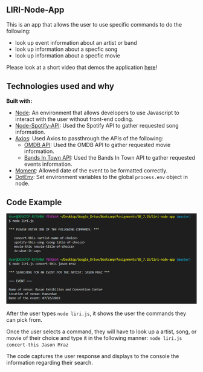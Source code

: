 ## LIRI-Node-App
This is an app that allows the user to use specific commands to do the following:

* look up event information about an artist or band
* look up information about a specfic song
* look up information about a specfic movie

Please look at a short video that demos the application [here](https://drive.google.com/file/d/1NnOlFlwibZ-X2Du3HcXW1sxXIehV5GJF/view)!

## Technologies used and why
<b>Built with:</b>
- [Node](https://nodejs.org/en/): An environment that allows developers to use Javascript to interact with the user without front-end coding.
- [Node-Spotify-API](https://www.npmjs.com/package/node-spotify-api): Used the Spotify API to gather requested song information.
- [Axios](https://www.npmjs.com/package/axios): Used Axios to passthrough the APIs of the following:
    - [OMDB API](http://www.omdbapi.com): Used the OMDB API to gather requested movie information.
    - [Bands In Town API](http://www.artists.bandsintown.com/bandsintown-api): Used the Bands In Town API to gather requested events information.
- [Moment](https://www.npmjs.com/package/moment): Allowed date of the event to be formatted correctly.
- [DotEnv](https://www.npmjs.com/package/dotenv): Set environment variables to the global `process.env` object in node.


## Code Example
![Image of commands](https://raw.githubusercontent.com/ddiongzon001/liri-node-app/master/images/example.PNG)

After the user types `node liri.js`, it shows the user the commands they can pick from. 

Once the user selects a command, they will have to look up a artist, song, or movie of their choice and type it in the following manner: `node liri.js concert-this Jason Mraz`

The code captures the user response and displays to the console the information regarding their search.
